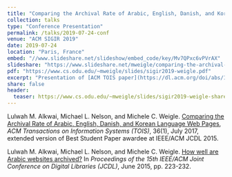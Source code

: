 ```yaml
---
title: "Comparing the Archival Rate of Arabic, English, Danish, and Korean Language Web Pages"
collection: talks
type: "Conference Presentation"
permalink: /talks/2019-07-24-conf
venue: "ACM SIGIR 2019"
date: 2019-07-24
location: "Paris, France"
embed: "//www.slideshare.net/slideshow/embed_code/key/Mv7QPxc6vPVrAX"
slideshare: "https://www.slideshare.net/mweigle/comparing-the-archival-rate-of-arabic-english-danish-and-korean-language-web-pages"
pdf: "https://www.cs.odu.edu/~mweigle/slides/sigir2019-weigle.pdf"
excerpt: "Presentation of [ACM TOIS paper](https://dl.acm.org/doi/abs/10.1145/3041656) at [SIGIR 2019](https://sigir.org/sigir2019/)"
share: false
header:
  teaser: https://www.cs.odu.edu/~mweigle/slides/sigir2019-weigle-share.png
---
```


Lulwah M. Alkwai, Michael L. Nelson, and Michele C. Weigle. [Comparing the Archival Rate of Arabic, English, Danish, and Korean Language Web Pages](https://dl.acm.org/doi/abs/10.1145/3041656), *ACM Transactions on Information Systems (TOIS)*,  36(1), July 2017, extended version of Best Student Paper awardee at IEEE/ACM JCDL 2015.

Lulwah M. Alkwai, Michael L. Nelson, and Michele C. Weigle. [How well are Arabic websites archived?](https://dl.acm.org/doi/10.1145/2756406.2756912) In *Proceedings of the 15th IEEE/ACM Joint Conference on Digital Libraries (JCDL)*, June 2015, pp. 223-232.
